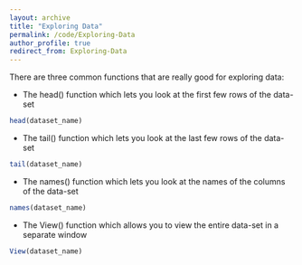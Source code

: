 ```yaml
---
layout: archive
title: "Exploring Data"
permalink: /code/Exploring-Data
author_profile: true
redirect_from: Exploring-Data
---
```


There are three common functions that are really good for exploring data:
- The head() function which lets you look at the first few rows of the data-set
 ```r
 head(dataset_name)
 ```
 - The tail() function which lets you look at the last few rows of the data-set
 ```r
 tail(dataset_name)
 ```
- The names() function which lets you look at the names of the columns of the data-set
 ```r
 names(dataset_name)
 ```
- The View() function which allows you to view the entire data-set in a separate window
 ```r
 View(dataset_name)
 ```